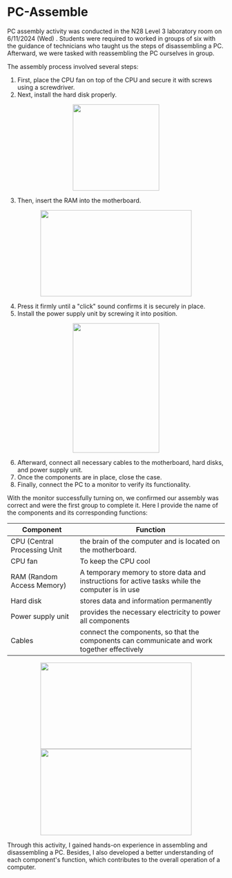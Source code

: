 # PC-Assemble
PC assembly activity was conducted in the N28 Level 3 laboratory room on 6/11/2024 (Wed) . Students were required to worked in groups of six with the guidance of technicians who taught us the steps of disassembling a PC. Afterward, we were tasked with reassembling the PC ourselves in group.

The assembly process involved several steps: 
1. First, place the CPU fan on top of the CPU and secure it with screws using a screwdriver. 
2. Next, install the hard disk properly.   
<p align="center">
  <img src = "https://github.com/user-attachments/assets/0989366a-87b6-4990-8319-6209d4c71abd" width="200" height="200"/>
</p>

3. Then, insert the RAM into the motherboard.
<p align="center">
<img src = "https://github.com/user-attachments/assets/8afa0491-b463-4ea4-ab02-de2309c10787" width="350" height="200"/>

4. Press it firmly until a "click" sound confirms it is securely in place. 
5. Install the power supply unit by screwing it into position.
<p align="center">
<img src = "https://github.com/user-attachments/assets/de02c317-11fe-4d84-9fcb-7994e59413cb" width="200" height="300"/>

6. Afterward, connect all necessary cables to the motherboard, hard disks, and power supply unit. 
7. Once the components are in place, close the case. 
8. Finally, connect the PC to a monitor to verify its functionality.

With the monitor successfully turning on, we confirmed our assembly was correct and were the first group to complete it. Here I provide the name of the components and its corresponding functions: 

|Component | Function|
| ------------- | ------------- |
| CPU (Central Processing Unit  | the brain of the computer and is located on the motherboard.  |
| CPU fan  | To keep the CPU cool  |
| RAM (Random Access Memory)  | A temporary memory to store data and instructions for active tasks while the computer is in use  |
| Hard disk  | stores data and information permanently  |
| Power supply unit  | provides the necessary electricity to power all components |
| Cables  | connect the components, so that the components can communicate and work together effectively  |
<p align="center">
  <img src = "https://github.com/user-attachments/assets/a997c1dd-6b37-4380-8931-d421fd501169" width="350" height="200"/>
  <img src = "https://github.com/user-attachments/assets/ba3d5bc6-68c8-4249-a24c-39a1f7f9ea66" width="350" height="200"/>
</p>

Through this activity, I gained hands-on experience in assembling and disassembling a PC. Besides, I also developed a better understanding of each component's function, which contributes to the overall operation of a computer.
